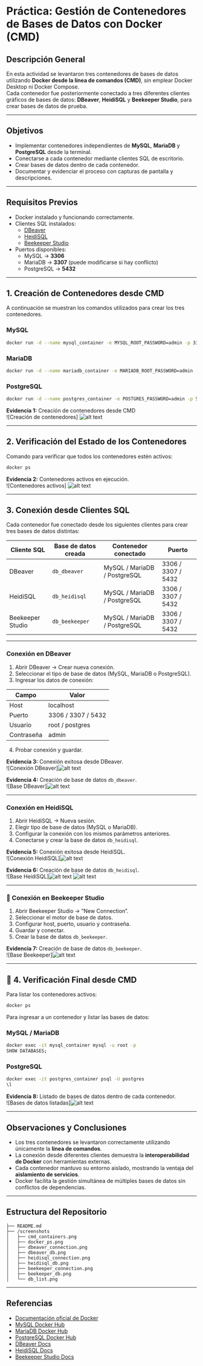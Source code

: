 #  Práctica: Gestión de Contenedores de Bases de Datos con Docker (CMD)

##  Descripción General

En esta actividad se levantaron tres contenedores de bases de datos utilizando **Docker desde la línea de comandos (CMD)**, sin emplear Docker Desktop ni Docker Compose.  
Cada contenedor fue posteriormente conectado a tres diferentes clientes gráficos de bases de datos: **DBeaver**, **HeidiSQL** y **Beekeeper Studio**, para crear bases de datos de prueba.

---

##  Objetivos

- Implementar contenedores independientes de **MySQL**, **MariaDB** y **PostgreSQL** desde la terminal.
- Conectarse a cada contenedor mediante clientes SQL de escritorio.
- Crear bases de datos dentro de cada contenedor.
- Documentar y evidenciar el proceso con capturas de pantalla y descripciones.

---

##  Requisitos Previos

- Docker instalado y funcionando correctamente.  
- Clientes SQL instalados:  
  - [DBeaver](https://dbeaver.io/download/)
  - [HeidiSQL](https://www.heidisql.com/download.php)
  - [Beekeeper Studio](https://www.beekeeperstudio.io/)
- Puertos disponibles:  
  - MySQL → **3306**  
  - MariaDB → **3307** (puede modificarse si hay conflicto)  
  - PostgreSQL → **5432**

---

##  1. Creación de Contenedores desde CMD

A continuación se muestran los comandos utilizados para crear los tres contenedores.

###  MySQL
```bash
docker run -d --name mysql_container -e MYSQL_ROOT_PASSWORD=admin -p 3306:3306 mysql:latest
```

###  MariaDB
```bash
docker run -d --name mariadb_container -e MARIADB_ROOT_PASSWORD=admin -p 3307:3306 mariadb:latest
```

###  PostgreSQL
```bash
docker run -d --name postgres_container -e POSTGRES_PASSWORD=admin -p 5432:5432 postgres:latest
```

 **Evidencia 1:** Creación de contenedores desde CMD  
![Creación de contenedores]
![alt text](image-1.png)

---

##  2. Verificación del Estado de los Contenedores

Comando para verificar que todos los contenedores estén activos:

```bash
docker ps
```
 **Evidencia 2:** Contenedores activos en ejecución.  
![Contenedores activos] ![alt text](image-2.png)

---

##  3. Conexión desde Clientes SQL

Cada contenedor fue conectado desde los siguientes clientes para crear tres bases de datos distintas:

| Cliente SQL | Base de datos creada | Contenedor conectado | Puerto |
|--------------|----------------------|----------------------|--------|
| DBeaver | `db_dbeaver` | MySQL / MariaDB / PostgreSQL | 3306 / 3307 / 5432 |
| HeidiSQL | `db_heidisql` | MySQL / MariaDB / PostgreSQL | 3306 / 3307 / 5432 |
| Beekeeper Studio | `db_beekeeper` | MySQL / MariaDB / PostgreSQL | 3306 / 3307 / 5432 |

---

###  Conexión en DBeaver

1. Abrir DBeaver → Crear nueva conexión.
2. Seleccionar el tipo de base de datos (MySQL, MariaDB o PostgreSQL).
3. Ingresar los datos de conexión:

| Campo | Valor |
|--------|--------|
| Host | localhost |
| Puerto | 3306 / 3307 / 5432 |
| Usuario | root / postgres |
| Contraseña | admin |

4. Probar conexión y guardar.

 **Evidencia 3:** Conexión exitosa desde DBeaver.  
![Conexión DBeaver]![alt text](image-3.png)

 **Evidencia 4:** Creación de base de datos `db_dbeaver`.  
![Base DBeaver]![alt text](image-4.png)

---

###  Conexión en HeidiSQL

1. Abrir HeidiSQL → Nueva sesión.
2. Elegir tipo de base de datos (MySQL o MariaDB).
3. Configurar la conexión con los mismos parámetros anteriores.
4. Conectarse y crear la base de datos `db_heidisql`.

 **Evidencia 5:** Conexión exitosa desde HeidiSQL.  
![Conexión HeidiSQL]![alt text](image-5.png)

 **Evidencia 6:** Creación de base de datos `db_heidisql`.  
![Base HeidiSQL]![alt text](image-6.png)
![alt text](image-7.png)

---

### 🔹 Conexión en Beekeeper Studio

1. Abrir Beekeeper Studio → “New Connection”.
2. Seleccionar el motor de base de datos.
3. Configurar host, puerto, usuario y contraseña.
4. Guardar y conectar.
5. Crear la base de datos `db_beekeeper`.

 

 **Evidencia 7:** Creación de base de datos `db_beekeeper`.  
![Base Beekeeper]![alt text](image-8.png)

---

## 🧩 4. Verificación Final desde CMD

Para listar los contenedores activos:
```bash
docker ps
```

Para ingresar a un contenedor y listar las bases de datos:

### MySQL / MariaDB
```bash
docker exec -it mysql_container mysql -u root -p
SHOW DATABASES;
```

### PostgreSQL
```bash
docker exec -it postgres_container psql -U postgres
\l
```

 **Evidencia 8:** Listado de bases de datos dentro de cada contenedor.  
![Bases de datos listadas]![alt text](image-9.png)

---

##  Observaciones y Conclusiones

- Los tres contenedores se levantaron correctamente utilizando únicamente la **línea de comandos**.
- La conexión desde diferentes clientes demuestra la **interoperabilidad de Docker** con herramientas externas.
- Cada contenedor mantuvo su entorno aislado, mostrando la ventaja del **aislamiento de servicios**.
- Docker facilita la gestión simultánea de múltiples bases de datos sin conflictos de dependencias.

---

##  Estructura del Repositorio

```
├── README.md
├── /screenshots
│   ├── cmd_containers.png
│   ├── docker_ps.png
│   ├── dbeaver_connection.png
│   ├── dbeaver_db.png
│   ├── heidisql_connection.png
│   ├── heidisql_db.png
│   ├── beekeeper_connection.png
│   ├── beekeeper_db.png
│   └── db_list.png
```

---

##  Referencias

- [Documentación oficial de Docker](https://docs.docker.com/)
- [MySQL Docker Hub](https://hub.docker.com/_/mysql)
- [MariaDB Docker Hub](https://hub.docker.com/_/mariadb)
- [PostgreSQL Docker Hub](https://hub.docker.com/_/postgres)
- [DBeaver Docs](https://dbeaver.io/docs/)
- [HeidiSQL Docs](https://www.heidisql.com/help.php)
- [Beekeeper Studio Docs](https://docs.beekeeperstudio.io/)
